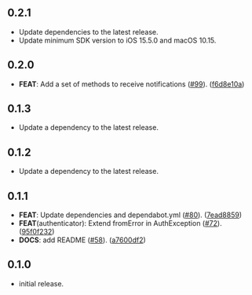 ## 0.2.1

 - Update dependencies to the latest release.
 - Update minimum SDK version to iOS 15.5.0 and macOS 10.15.

## 0.2.0

 - **FEAT**: Add a set of methods to receive notifications ([#99](https://github.com/altive/altfire/issues/99)). ([f6d8e10a](https://github.com/altive/altfire/commit/f6d8e10a0f39db0b756581ff09621e20fd892154))

## 0.1.3

 - Update a dependency to the latest release.

## 0.1.2

 - Update a dependency to the latest release.

## 0.1.1

 - **FEAT**: Update dependencies and dependabot.yml  ([#80](https://github.com/altive/altfire/issues/80)). ([7ead8859](https://github.com/altive/altfire/commit/7ead8859ec144da35e0bb8414fcbabd5baa0f347))
 - **FEAT**(authenticator): Extend fromError in AuthException ([#72](https://github.com/altive/altfire/issues/72)). ([95f0f232](https://github.com/altive/altfire/commit/95f0f232717e856228080214c69eb053a04d8611))
 - **DOCS**: add README ([#58](https://github.com/altive/altfire/issues/58)). ([a7600df2](https://github.com/altive/altfire/commit/a7600df282b73960e04794e662da12a658b3348b))

## 0.1.0

* initial release.
